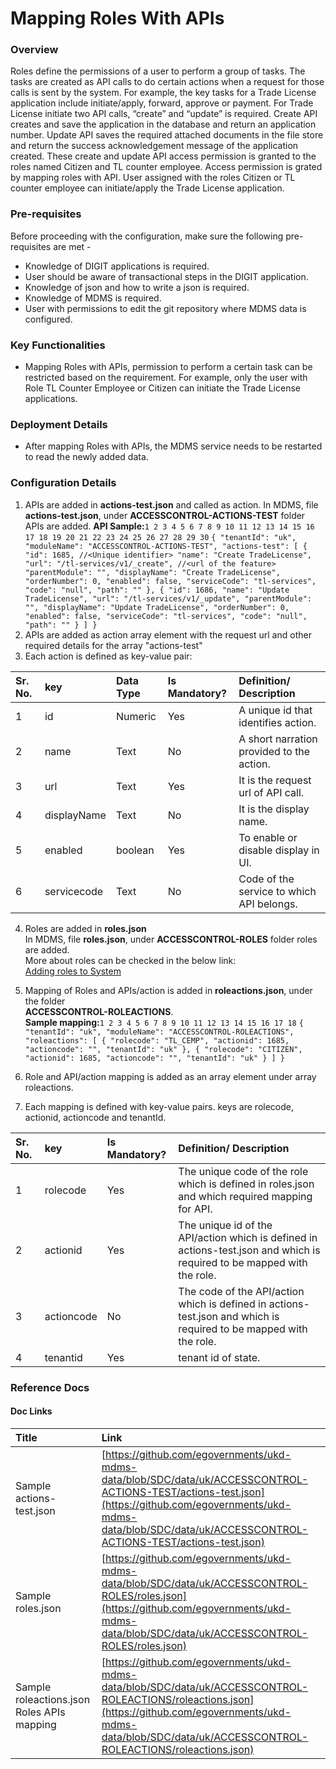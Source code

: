 # Mapping Roles With APIs

### Overview <a id="Overview"></a>

Roles define the permissions of a user to perform a group of tasks. The tasks are created as API calls to do certain actions when a request for those calls is sent by the system. For example, the key tasks for a Trade License application include initiate/apply, forward, approve or payment. For Trade License initiate two API calls, “create” and “update” is required. Create API creates and save the application in the database and return an application number. Update API saves the required attached documents in the file store and return the success acknowledgement message of the application created. These create and update API access permission is granted to the roles named Citizen and TL counter employee. Access permission is grated by mapping roles with API. User assigned with the roles Citizen or TL counter employee can initiate/apply the Trade License application.

### Pre-requisites <a id="Pre-requisites"></a>

Before proceeding with the configuration, make sure the following pre-requisites are met -

* Knowledge of DIGIT applications is required.
* User should be aware of transactional steps in the DIGIT application.
* Knowledge of json and how to write a json is required.
* Knowledge of MDMS is required.
* User with permissions to edit the git repository where MDMS data is configured.

### Key Functionalities <a id="Key-Functionalities"></a>

* Mapping Roles with APIs, permission to perform a certain task can be restricted based on the requirement. For example, only the user with Role TL Counter Employee or Citizen can initiate the Trade License applications.

### Deployment Details <a id="Deployment-Details"></a>

* After mapping Roles with APIs, the MDMS service needs to be restarted to read the newly added data.

### Configuration Details <a id="Configuration-Details"></a>

1. APIs are added in **actions-test.json** and called as action. In MDMS, file **actions-test.json**, under **ACCESSCONTROL-ACTIONS-TEST** folder APIs are added. **API Sample:**`1 2 3 4 5 6 7 8 9 10 11 12 13 14 15 16 17 18 19 20 21 22 23 24 25 26 27 28 29 30` `{ "tenantId": "uk", "moduleName": "ACCESSCONTROL-ACTIONS-TEST", "actions-test": [ { "id": 1685, //<Unique identifier> "name": "Create TradeLicense", "url": "/tl-services/v1/_create", //<url of the feature> "parentModule": "", "displayName": "Create TradeLicense", "orderNumber": 0, "enabled": false, "serviceCode": "tl-services", "code": "null", "path": "" }, { "id": 1686, "name": "Update TradeLicense", "url": "/tl-services/v1/_update", "parentModule": "", "displayName": "Update TradeLicense", "orderNumber": 0, "enabled": false, "serviceCode": "tl-services", "code": "null", "path": "" } ] }`
2. APIs are added as action array element with the request url and other required details for the array "actions-test"
3. Each action is defined as key-value pair:

| Sr. No. | key | Data Type | Is Mandatory? | Definition/ Description |
| :--- | :--- | :--- | :--- | :--- |
| 1 | id | Numeric | Yes | A unique id that identifies action. |
| 2 | name | Text | No | A short narration provided to the action. |
| 3 | url | Text | Yes | It is the request url of API call. |
| 4 | displayName | Text | No | It is the display name. |
| 5 | enabled | boolean | Yes | To enable or disable display in UI. |
| 6 | servicecode | Text | No | Code of the service to which API belongs. |

4. Roles are added in **roles.json**  
In MDMS, file **roles.json**, under **ACCESSCONTROL-ROLES** folder roles are added.  
 More about roles can be checked in the below link:  
[Adding roles to System](https://digit-discuss.atlassian.net/wiki/spaces/DD/pages/717946899/Adding+roles+to+System)

5. Mapping of Roles and APIs/action is added in **roleactions.json**, under the folder  
**ACCESSCONTROL-ROLEACTIONS**.  
**Sample mapping:**`1 2 3 4 5 6 7 8 9 10 11 12 13 14 15 16 17 18` `{ "tenantId": "uk", "moduleName": "ACCESSCONTROL-ROLEACTIONS", "roleactions": [ { "rolecode": "TL_CEMP", "actionid": 1685, "actioncode": "", "tenantId": "uk" }, { "rolecode": "CITIZEN", "actionid": 1685, "actioncode": "", "tenantId": "uk" } ] }`

6. Role and API/action mapping is added as an array element under array roleactions.  
 7. Each mapping is defined with key-value pairs. keys are rolecode, actionid, actioncode and tenantId.

| Sr. No. | key | Is Mandatory? | Definition/ Description |
| :--- | :--- | :--- | :--- |
| 1 | rolecode | Yes | The unique code of the role which is defined in roles.json and which required mapping for API. |
| 2 | actionid | Yes | The unique id of the API/action which is defined in actions-test.json and which is required to be mapped with the role. |
| 3 | actioncode | No | The code of the API/action which is defined in actions-test.json and which is required to be mapped with the role. |
| 4 | tenantid | Yes | tenant id of state. |

### Reference Docs <a id="Reference-Docs"></a>

#### Doc Links <a id="Doc-Links"></a>

| **Title**  | **Link** |
| :--- | :--- |
| Sample actions-test.json | [https://github.com/egovernments/ukd-mdms-data/blob/SDC/data/uk/ACCESSCONTROL-ACTIONS-TEST/actions-test.json](https://github.com/egovernments/ukd-mdms-data/blob/SDC/data/uk/ACCESSCONTROL-ACTIONS-TEST/actions-test.json) |
|  Sample roles.json | [https://github.com/egovernments/ukd-mdms-data/blob/SDC/data/uk/ACCESSCONTROL-ROLES/roles.json](https://github.com/egovernments/ukd-mdms-data/blob/SDC/data/uk/ACCESSCONTROL-ROLES/roles.json) |
| Sample roleactions.json Roles APIs mapping | [https://github.com/egovernments/ukd-mdms-data/blob/SDC/data/uk/ACCESSCONTROL-ROLEACTIONS/roleactions.json](https://github.com/egovernments/ukd-mdms-data/blob/SDC/data/uk/ACCESSCONTROL-ROLEACTIONS/roleactions.json) |

